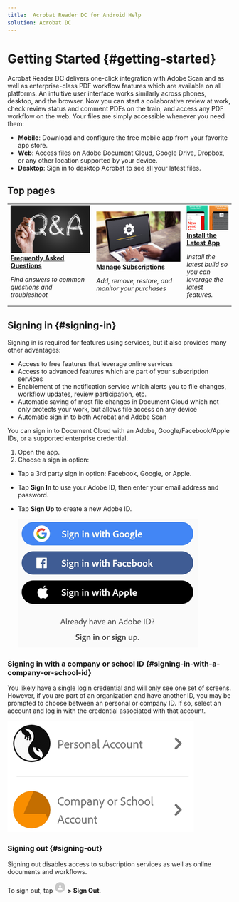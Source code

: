 ```yaml
---
title:  Acrobat Reader DC for Android Help
solution: Acrobat DC
---
```


# Getting Started {#getting-started}

Acrobat Reader DC delivers one-click integration with  Adobe Scan and as well as enterprise-class PDF workflow features which are available on all platforms. An intuitive user interface works similarly across phones, desktop, and the browser. Now you can start a collaborative review at work, check review status and comment PDFs on the train, and access any PDF workflow on the web. Your files are simply accessible whenever you need them: 

* **Mobile**: Download and configure the free mobile app from your favorite app store.
* **Web**: Access files on Adobe Document Cloud, Google Drive, Dropbox, or any other location supported by your device. 
* **Desktop**: Sign in to desktop Acrobat to see all your latest files. 

## Top pages

<table>
<tr>
  <td>
    <a href="https://www.google.com">
      <img alt="FAQ" src="../shared/images/faq.png"/>
    </a>
    <div>
      <a href="https://www.google.com">
    <strong>Frequently Asked Questions</strong>
    </a>
    </div>
    <p>
    <em>Find answers to common questions and troubleshoot</em>
    <p>
  </td>
   <td>
    <a href="managesubscriptions.md">
      <img alt="Manage Subscriptions" src="../shared/images/manage.png" />
    </a>
    <div>
      <a href="managesubscriptions.md">
    <strong>Manage Subscriptions</strong>
    </a>
    </div>
    <p>
    <em>Add, remove, restore, and monitor your purchases</em>
    <p>
  </td>
  <td>
    <a href="https://play.google.com/store/apps/details?id=com.adobe.reader&hl=en_US&gl=US">
       <img alt="upgrade" src="../shared/images/upgrade.png" />
    </a>
    <div>
       <a href="https://play.google.com/store/apps/details?id=com.adobe.reader&hl=en_US&gl=US">
    <strong>Install the Latest App</strong>
    </a>
    </div>
    <p>
    <em>Install the latest build so you can leverage the latest features. </em>
    <p>
  </td>
</tr>
</table>

## Signing in {#signing-in}

Signing in is required for features using services, but it also provides many other  advantages: 

* Access to free features that leverage online services
* Access to advanced features which are part of your subscription services
* Enablement of the notification service which alerts you to file changes, workflow updates, review participation, etc. 
* Automatic saving of most file changes in Document Cloud which not only protects your work, but allows file access on any device
* Automatic sign in to both Acrobat and Adobe Scan

You can sign in to Document Cloud with an Adobe, Google/Facebook/Apple IDs, or a supported enterprise credential. 

1. Open the app. 
1. Choose a sign in option: 

* Tap a 3rd party sign in option: Facebook, Google, or Apple.
* Tap **Sign In** to use your Adobe ID, then enter your email address and password.
* Tap **Sign Up** to create a new Adobe ID.

   ![image](./images/signinmain.png)

### Signing in with a company or school ID {#signing-in-with-a-company-or-school-id}

You likely have a single login credential and will only see one set of screens. However, if you are part of an organization and have another ID, you may be prompted to choose between an personal or company ID. If so, select an account and log in with the credential associated with that account. 

   ![image](./images/selectaccount.png)

### Signing out {#signing-out}

Signing out disables access to subscription services as well as online documents and workflows. 

To sign out, tap ![image](./images/profileicon.png) **> Sign Out**.
